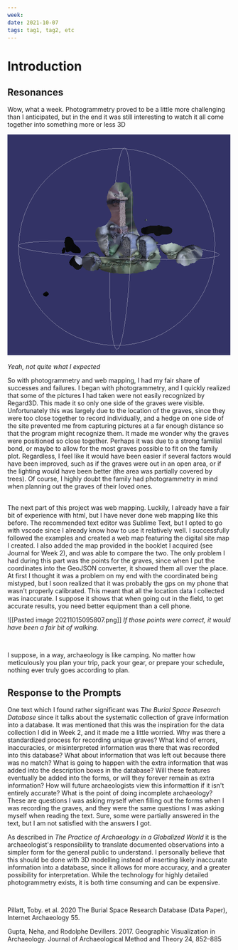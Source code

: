 ```yaml
---
week:
date: 2021-10-07
tags: tag1, tag2, etc
---
```


# Introduction 

## Resonances

Wow, what a week. Photogrammetry proved to be a little more challenging than I anticipated, but in the end it was still interesting to watch it all come together into something more or less 3D

![3D_Fail](images-week-3/Pasted%20image%2020211007204205.png)

*Yeah, not quite what I expected*

So with photogrammetry and web mapping, I had my fair share of successes and failures. I began with photogrammetry, and I quickly realized that some of the pictures I had taken were not easily recognized by Regard3D. This made it so only one side of the graves were visible. Unfortunately this was largely due to the location of the graves, since they were too close together to record individually, and a hedge on one side of the site prevented me from capturing pictures at a far enough distance so that the program might recognize them. It made me wonder why the graves were positioned so close together. Perhaps it was due to a strong familial bond, or maybe to allow for the most graves possible to fit on the family plot. Regardless, I feel like it would have been easier if several factors would have been improved, such as if the graves were out in an open area, or if the lighting would have been better (the area was partially covered by trees). Of course, I highly doubt the family had photogrammetry in mind when planning out the graves of their loved ones.

<br>
The next part of this project was web mapping. Luckily, I already have a fair bit of experience with html, but I have never done web mapping like this before. The recommended text editor was Sublime Text, but I opted to go with vscode since I already know how to use it relatively well. I successfully followed the examples and created a web map featuring the digital site map I created. I also added the map provided in the booklet I acquired (see Journal for Week 2), and was able to compare the two. The only problem I had during this part was the points for the graves, since when I put the coordinates into the GeoJSON converter, it showed them all over the place. At first I thought it was a problem on my end with the coordinated being mistyped, but I soon realized that it was probably the gps on my phone that wasn't properly calibrated. This meant that all the location data I collected was inaccurate. I suppose it shows that when going out in the field, to get accurate results, you need better equipment than a cell phone.

![[Pasted image 20211015095807.png]]
*If those points were correct, it would have been a fair bit of walking.*

<br>

I suppose, in a way, archaeology is like camping. No matter how meticulously you plan your trip, pack your gear, or prepare your schedule, nothing ever truly goes according to plan.




## Response to the Prompts

One text which I found rather significant was *The Burial Space Research Database* since it talks about the systematic collection of grave information into a database. It was mentioned that this was the inspiration for the data collection I did in Week 2, and it made me a little worried. Why was there a standardized process for recording unique graves? What kind of errors, inaccuracies, or misinterpreted information was there that was recorded into this database? What about information that was left out because there was no match? What is going to happen with the extra information that was added into the description boxes in the database? Will these features eventually be added into the forms, or will they forever remain as extra information? How will future archaeologists view this informattion if it isn't entirely accurate? What is the point of doing incomplete archaeology? These are questions I was asking myself when filling out the forms when I was recording the graves, and they were the same questions I was asking myself when reading the text. Sure, some were partially answered in the text, but I am not satisfied with the answers I got.

As described in *The Practice of Archaeology in a Globalized World* it is the archaeologist's responsibility to translate documented observations into a simpler form for the general public to understand. I personally believe that this should be done with 3D modelling instead of inserting likely inaccurate information into a database, since it allows for more accuracy, and a greater possibility for interpretation. While the technology for highly detailed photogrammetry exists, it is both time consuming and can be expensive.

<br>

Pillatt, Toby. et al. 2020 The Burial Space Research Database (Data Paper), Internet Archaeology 55.

Gupta, Neha, and Rodolphe Devillers. 2017. Geographic Visualization in Archaeology. Journal of Archaeological Method and Theory 24, 852–885
